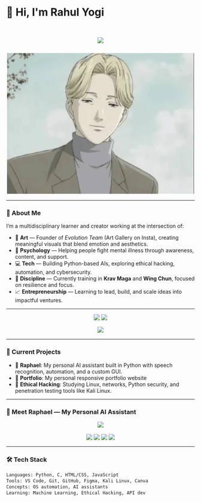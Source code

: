 # 👋 Hi, I'm Rahul Yogi


<!-- GitHub Profile README for RAHUL8489XX -->

<h1 align="center">
  <img src="https://readme-typing-svg.herokuapp.com/?font=Fira+Code&size=28&duration=4000&pause=1000&color=38B2AC&center=true&vCenter=true&width=800&lines=Hi+%F0%9F%91%8B%2C+I'm+Rahul+Yogi;Artist+%7C+Hacker+%7C+Future+Web+Developer+%7C+Coder;Welcome+to+my+universe+of+creation+and+logic" />
</h1>

<p align="center">
  <img src="https://github.com/RAHUL8489XX/Intro/blob/053ef834a7b939cf1c556b0ddc907c96bd71434e/cqnQgrgnS1CkLZHwQq.webp" width="500px" />
</p>


---


### 🌟 About Me
I’m a multidisciplinary learner and creator working at the intersection of:

- 🎨 **Art** — Founder of *Evolution Team* (Art Gallery on Insta), creating meaningful visuals that blend emotion and aesthetics.  
- 🧠 **Psychology** — Helping people fight mental illness through awareness, content, and support.  
- 💻 **Tech** — Building Python-based AIs, exploring ethical hacking, automation, and cybersecurity.  
- 🥋 **Discipline** — Currently training in **Krav Maga** and **Wing Chun**, focused on resilience and focus.  
- 📈 **Entrepreneurship** — Learning to lead, build, and scale ideas into impactful ventures.

---

<p align="center"> <img src="https://github-readme-stats.vercel.app/api?username=RAHUL8489XX&theme=tokyonight&show_icons=true&hide_border=true" width="48%" /> <img src="https://github-readme-streak-stats.herokuapp.com/?user=RAHUL8489XX&theme=tokyonight&hide_border=true" width="48%" /> </p> <p align="center"> <img src="https://github-readme-stats.vercel.app/api/top-langs/?username=RAHUL8489XX&layout=compact&theme=tokyonight&hide_border=true" width="48%" /> </p>

---


### 💼 Current Projects
- 🧠 **Raphael**: My personal AI assistant built in Python with speech recognition, automation, and a custom GUI.
- 🎨 **Portfolio**: My personal responsive portfolio website 
- 🔐 **Ethical Hacking**: Studying Linux, networks, Python security, and penetration testing tools like Kali Linux.
  

---

### 🤖 Meet Raphael — My Personal AI Assistant

<p align="center">
  <img src="https://github.com/RAHUL8489XX/Intro/blob/c6bb03f0bba696438230b3c833adb6361e522c8c/Untitled%20design.gif" width="400px" />
</p>


<p align="center"> <img src="https://img.shields.io/badge/Built%20With-Python-blue?style=for-the-badge&logo=python&logoColor=white"> <img src="https://img.shields.io/badge/Speech%20Module-Enabled-success?style=for-the-badge"> <img src="https://img.shields.io/badge/GUI%20Interface-Custom-lightgrey?style=for-the-badge"> <img src="https://img.shields.io/badge/Status-Online-brightgreen?style=for-the-badge"> </p>

---

### 🛠️ Tech Stack
```**python
Languages: Python, C, HTML/CSS, JavaScript  
Tools: VS Code, Git, GitHub, Figma, Kali Linux, Canva
Concepts: OS automation, AI assistants  
Learning: Machine Learning, Ethical Hacking, API dev  
